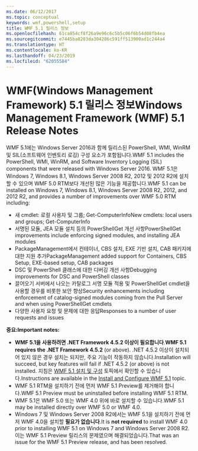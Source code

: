 ```yaml
---
ms.date: 06/12/2017
ms.topic: conceptual
keywords: wmf,powershell,setup
title: WMF 5.1 릴리스 정보
ms.openlocfilehash: 61ca854cf8f26a9e96c6c5b5c06f6b54d08fb4ea
ms.sourcegitcommit: e7445ba8203da304286c591ff513900ad1c244a4
ms.translationtype: HT
ms.contentlocale: ko-KR
ms.lasthandoff: 04/23/2019
ms.locfileid: "62055584"
---
```

# <a name="windows-management-framework-wmf-51-release-notes"></a><span data-ttu-id="21975-103">WMF(Windows Management Framework) 5.1 릴리스 정보</span><span class="sxs-lookup"><span data-stu-id="21975-103">Windows Management Framework (WMF) 5.1 Release Notes</span></span>

<span data-ttu-id="21975-104">WMF 5.1에는 Windows Server 2016과 함께 릴리스된 PowerShell, WMI, WinRM 및 SIL(소프트웨어 인벤토리 로깅) 구성 요소가 포함됩니다.</span><span class="sxs-lookup"><span data-stu-id="21975-104">WMF 5.1 includes the PowerShell, WMI, WinRM, and Software Inventory Logging (SIL) components that were released with Windows Server 2016.</span></span>
<span data-ttu-id="21975-105">WMF 5.1은 Windows 7, Windows 8.1, Windows Server 2008 R2, 2012 및 2012 R2에 설치할 수 있으며 WMF 5.0 RTM보다 개선된 많은 기능을 제공합니다.</span><span class="sxs-lookup"><span data-stu-id="21975-105">WMF 5.1 can be installed on Windows 7, Windows 8.1, Windows Server 2008 R2, 2012, and 2012 R2, and provides a number of improvements over WMF 5.0 RTM including:</span></span>

- <span data-ttu-id="21975-106">새 cmdlet: 로컬 사용자 및 그룹; Get-ComputerInfo</span><span class="sxs-lookup"><span data-stu-id="21975-106">New cmdlets: local users and groups; Get-ComputerInfo</span></span>
- <span data-ttu-id="21975-107">서명된 모듈, JEA 모듈 설치 등의 PowerShellGet 개선 사항</span><span class="sxs-lookup"><span data-stu-id="21975-107">PowerShellGet improvements include enforcing signed modules, and installing JEA modules</span></span>
- <span data-ttu-id="21975-108">PackageManagement에서 컨테이너, CBS 설치, EXE 기반 설치, CAB 패키지에 대한 지원 추가</span><span class="sxs-lookup"><span data-stu-id="21975-108">PackageManagement added support for Containers, CBS Setup, EXE-based setup, CAB packages</span></span>
- <span data-ttu-id="21975-109">DSC 및 PowerShell 클래스에 대한 디버깅 개선 사항</span><span class="sxs-lookup"><span data-stu-id="21975-109">Debugging improvements for DSC and PowerShell classes</span></span>
- <span data-ttu-id="21975-110">끌어오기 서버에서 나오는 카탈로그 서명 모듈 적용 및 PowerShellGet cmdlet을 사용할 경우를 비롯한 보안 향상</span><span class="sxs-lookup"><span data-stu-id="21975-110">Security enhancements including enforcement of catalog-signed modules coming from the Pull Server and when using PowerShellGet cmdlets</span></span>
- <span data-ttu-id="21975-111">다양한 사용자 요청 및 문제에 대한 응답</span><span class="sxs-lookup"><span data-stu-id="21975-111">Responses to a number of user requests and issues</span></span>

<span data-ttu-id="21975-112">**중요:**</span><span class="sxs-lookup"><span data-stu-id="21975-112">**Important notes:**</span></span>

- <span data-ttu-id="21975-113">**WMF 5.1을 사용하려면 .NET Framework 4.5.2 이상이 필요합니다**.</span><span class="sxs-lookup"><span data-stu-id="21975-113">**WMF 5.1 requires the .NET Framework 4.5.2** (or above).</span></span> <span data-ttu-id="21975-114">.NET 4.5.2 이상이 설치되어 있지 않은 경우 설치는 되지만, 주요 기능이 작동하지 않습니다.</span><span class="sxs-lookup"><span data-stu-id="21975-114">Installation will succeed, but key features will fail if .NET 4.5.2 (or above) is not installed.</span></span> <span data-ttu-id="21975-115">지침은 [WMF 5.1 설치 및 구성](https://msdn.microsoft.com/powershell/wmf/5.1/install-configure) 토픽에서 확인할 수 있습니다.</span><span class="sxs-lookup"><span data-stu-id="21975-115">Instructions are available in the [Install and Configure WMF 5.1](https://msdn.microsoft.com/powershell/wmf/5.1/install-configure) topic.</span></span>
- <span data-ttu-id="21975-116">WMF 5.1 RTM을 설치하기 전에 먼저 WMF 5.1 Preview를 제거해야 합니다.</span><span class="sxs-lookup"><span data-stu-id="21975-116">WMF 5.1 Preview must be uninstalled before installing WMF 5.1 RTM.</span></span>
- <span data-ttu-id="21975-117">WMF 5.1은 WMF 5.0 또는 WMF 4.0 위에 바로 설치할 수 있습니다.</span><span class="sxs-lookup"><span data-stu-id="21975-117">WMF 5.1 may be installed directly over WMF 5.0 or WMF 4.0.</span></span>
- <span data-ttu-id="21975-118">Windows 7 및 Windows Server 2008 R2에서는 WMF 5.1을 설치하기 전에 먼저 WMF 4.0을 설치할 __필요가 없습니다__.</span><span class="sxs-lookup"><span data-stu-id="21975-118">It is __not required__ to install WMF 4.0 prior to installing WMF 5.1 on Windows 7 and Windows Server 2008 R2.</span></span> <span data-ttu-id="21975-119">이는 WMF 5.1 Preview 릴리스의 문제였으며 해결되었습니다.</span><span class="sxs-lookup"><span data-stu-id="21975-119">That was an issue for the WMF 5.1 Preview release, and has been resolved.</span></span>
